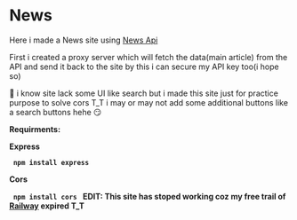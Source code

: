 # News
<p>Here i made a News site using  <a href="https://newsapi.org/">News Api</a></p>
<p>First i created a proxy server which will fetch the data(main article) from the API and send it back to the site by this i can secure my API key too(i hope so)





👀 i know site lack some UI like search but i made this site just for practice purpose  to solve cors T_T i may or may not  add some additional buttons like a search buttons hehe 😏

</p>
<strong>
<p> Requirments:  </p>
<p>Express</p> 
  <code> npm install express </code>
<p>Cors</p>
  <code> npm install cors </code>
                   
</strong>
<b>EDIT: This site has stoped working coz my free trail of  <a href="https://railway.com/"> Railway<a> expired T_T<b>
